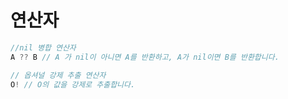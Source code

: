 # 연산자

```swift
//nil 병합 연산자
A ?? B // A 가 nil이 아니면 A를 반환하고, A가 nil이면 B를 반환합니다.

// 옵셔널 강제 추출 연산자
O! // O의 값을 강제로 추출합니다.

```
